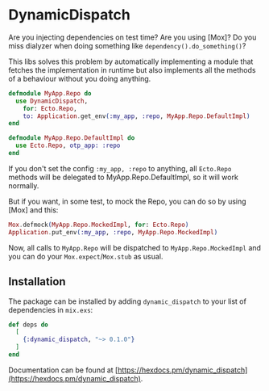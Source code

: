 # DynamicDispatch

Are you injecting dependencies on test time? Are you using [Mox]? Do you miss dialyzer when doing
something like `dependency().do_something()`?

This libs solves this problem by automatically implementing a module that fetches the implementation
in runtime but also implements all the methods of a behaviour without you doing anything.

```elixir
defmodule MyApp.Repo do
  use DynamicDispatch,
    for: Ecto.Repo,
    to: Application.get_env(:my_app, :repo, MyApp.Repo.DefaultImpl)
end

defmodule MyApp.Repo.DefaultImpl do
  use Ecto.Repo, otp_app: :repo
end
```

If you don't set the config `:my_app, :repo` to anything, all `Ecto.Repo` methods will be delegated
to MyApp.Repo.DefaultImpl, so it will work normally.

But if you want, in some test, to mock the Repo, you can do so by using [Mox] and this:

```elixir
Mox.defmock(MyApp.Repo.MockedImpl, for: Ecto.Repo)
Application.put_env(:my_app, :repo, MyApp.Repo.MockedImpl)
```

Now, all calls to `MyApp.Repo` will be dispatched to `MyApp.Repo.MockedImpl` and you can do your
`Mox.expect`/`Mox.stub` as usual.

## Installation

The package can be installed by adding `dynamic_dispatch` to your list of dependencies in `mix.exs`:

```elixir
def deps do
  [
    {:dynamic_dispatch, "~> 0.1.0"}
  ]
end
```

Documentation can be found at
[https://hexdocs.pm/dynamic_dispatch](https://hexdocs.pm/dynamic_dispatch).